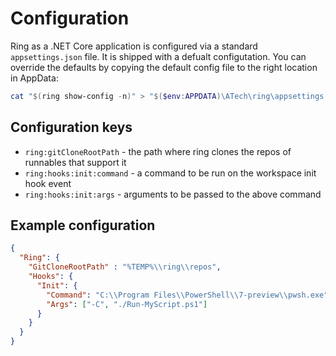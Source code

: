 # Configuration

Ring as a .NET Core application is configured via a standard `appsettings.json` file. It is shipped with a defualt configutation. You can override the defaults by copying the default config file to the right location in AppData:

```powershell
cat "$(ring show-config -n)" > "$($env:APPDATA)\ATech\ring\appsettings.json"
```

## Configuration keys

* `ring:gitCloneRootPath` - the path where ring clones the repos of runnables that support it
* `ring:hooks:init:command` - a command to be run on the workspace init hook event
* `ring:hooks:init:args` - arguments to be passed to the above command

## Example configuration

```json
{
  "Ring": {
    "GitCloneRootPath" : "%TEMP%\\ring\\repos",
    "Hooks": {
      "Init": {
        "Command": "C:\\Program Files\\PowerShell\\7-preview\\pwsh.exe",
        "Args": ["-C", "./Run-MyScript.ps1"]
      }
    }
  }
}
```